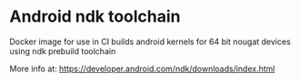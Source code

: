 # Android ndk toolchain

Docker image for use in CI builds android kernels for 64 bit nougat devices using ndk prebuild toolchain

More info at: https://developer.android.com/ndk/downloads/index.html
